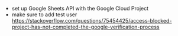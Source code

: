 - set up Google Sheets API with the Google Cloud Project
- make sure to add test user https://stackoverflow.com/questions/75454425/access-blocked-project-has-not-completed-the-google-verification-process
